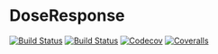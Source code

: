 # DoseResponse

[![Build Status](https://travis-ci.com/alejandromerchan/DoseResponse.jl.svg?branch=master)](https://travis-ci.com/alejandromerchan/DoseResponse.jl)
[![Build Status](https://ci.appveyor.com/api/projects/status/github/alejandromerchan/DoseResponse.jl?svg=true)](https://ci.appveyor.com/project/alejandromerchan/DoseResponse-jl)
[![Codecov](https://codecov.io/gh/alejandromerchan/DoseResponse.jl/branch/master/graph/badge.svg)](https://codecov.io/gh/alejandromerchan/DoseResponse.jl)
[![Coveralls](https://coveralls.io/repos/github/alejandromerchan/DoseResponse.jl/badge.svg?branch=master)](https://coveralls.io/github/alejandromerchan/DoseResponse.jl?branch=master)
